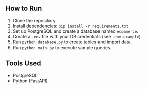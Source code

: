 ## How to Run

1. Clone the repository.
2. Install dependencies: `pip install -r requirements.txt`
3. Set up PostgreSQL and create a database named `ecommerce`.
4. Create a `.env` file with your DB credentials (see `.env.example`).
5. Run `python database.py` to create tables and import data.
6. Run `python main.py` to execute sample queries.

## Tools Used
- PostgreSQL
- Python (FastAPI)
